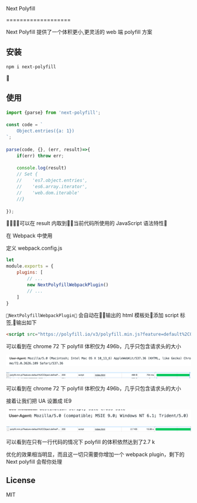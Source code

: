 Next Polyfill

===================

Next Polyfill 提供了一个体积更小,更灵活的 web 端 polyfill 方案

## 安装
```sh
npm i next-polyfill
```

## 使用
```javascript
import {parse} from 'next-polyfill';

const code = `
    Object.entries({a: 1})
`;

parse(code, {}, (err, result)=>{
    if(err) throw err;

    console.log(result) 
    // Set {
    //    'es7.object.entries',
    //    'es6.array.iterator',
    //    'web.dom.iterable' 
    //}

});

```
可以在 result 内取到当前代码所使用的 JavaScript 语法特性

在 Webpack 中使用

定义 webpack.config.js
```js
let 
module.exports = {
    plugins: [
        // ...
        new NextPolyfillWebpackPlugin()
        // ...
    ]
}
```

`NextPolyfillWebpackPlugin` 会自动在输出的 html 模板处添加 script 标签,输出如下
```html
<script src="https://polyfill.io/v3/polyfill.min.js?feature=default%2CObject.defineProperty%2CSymbol%2CSymbol%2CObject.create%2CFunction.prototype.bind%2CString.prototype.includes%2CArray.prototype.includes&amp;unknown=polyfill&amp;flags=gated"></script>
```

可以看到在 chrome 72 下 polyfill 体积仅为 496b，几乎只包含请求头的大小

![image-20190313224109953](assets/image-20190313224109953.png)

![image-20190313223935661](assets/image-20190313223935661.png)

可以看到在 chrome 72 下 polyfill 体积仅为 496b，几乎只包含请求头的大小

接着让我们把 UA 设置成 IE9

![image-20190313224322205](assets/image-20190313224322205.png)

![image-20190313224309694](assets/image-20190313224309694.png)

可以看到在只有一行代码的情况下 polyfill 的体积依然达到了2.7 k

优化的效果相当明显，而且这一切只需要你增加一个 webpack plugin，剩下的 Next polyfill 会帮你处理


## License
MIT


